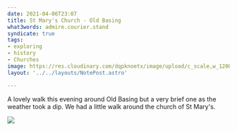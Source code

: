 ```yaml
---
date: 2021-04-06T23:07
title: St Mary's Church - Old Basing
what3words: admire.courier.stand
syndicate: true
tags:
- exploring
- history
- Churches
image: https://res.cloudinary.com/dqpknoetx/image/upload/c_scale,w_1200/v1617745477/churches/hampshire/Old%20Basing/_DSC9064.jpg
layout: '../../layouts/NotePost.astro'

---
```

A lovely walk this evening around Old Basing but a very brief one as the weather took a dip. We had a little walk around the church of St Mary's.

![](https://res.cloudinary.com/dqpknoetx/image/upload/c_scale,w_1200/v1617745477/churches/hampshire/Old%20Basing/_DSC9064.jpg)